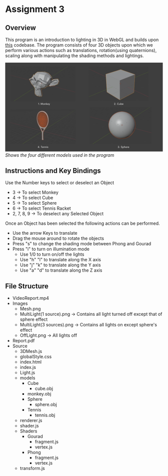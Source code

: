 # Assignment 3

## Overview
This program is an introduction to lighting in 3D in WebGL and builds upon [this](https://github.com/agam-kashyap/Computer-Graphics-Vanilla3d) codebase. The program consists of four 3D objects upon which we perform various actions such as translations, rotation(using quaternions), scaling along with manipulating the shading methods and lightings. 

!["Models"](Images/Mesh.png)
*Shows the four different models used in the program*

## Instructions and Key Bindings

Use the Number keys to select or deselect an Object
- 3 -> To select Monkey
- 4 -> To select Cube
- 5 -> To select Sphere
- 6 -> To select Tennis Racket
- 2, 7, 8, 9 -> To deselect any Selected Object


Once an Object has been selected the following actions can be performed.
- Use the arrow Keys to translate
- Drag the mouse around to rotate the objects
- Press "s" to change the shading mode between Phong and Gourad
- Press "i" to turn on illumination mode
  - Use 1/0 to turn on/off the lights
  - Use "h" "l" to translate along the X axis
  - Use "j" "k" to translate along the Y axis
  - Use "a" "d" to translate along the Z axis

## File Structure

- VideoReport.mp4
- Images
  - Mesh.png
  - MultiLight(1 source).png -> Contains all light turned off except that of sphere effect
  - MultiLight(3 sources).png -> Contains all lights on except sphere's effect
  - OffLight.png -> All lights off
- Report.pdf
- Source
  - 3DMesh.js
  - globalStyle.css
  - index.html
  - index.js
  - Light.js
  - models
    - Cube
      - cube.obj
    - monkey.obj
    - Sphere
      - sphere.obj
    - Tennis
      - tennis.obj
  - renderer.js
  - shader.js
  - Shaders
    - Gourad
      - fragment.js
      - vertex.js
    - Phong
      - fragment.js
      - vertex.js
  - transform.js
